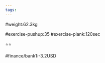 ```yaml
---
tags: 
---
```


#weight:62.3kg

#exercise-pushup:35
#exercise-plank:120sec


⭐⭐

#finance/bank1:-3.2USD

